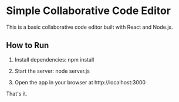# Simple Collaborative Code Editor

This is a basic collaborative code editor built with React and Node.js.

## How to Run

1. Install dependencies:
   npm install

2. Start the server:
   node server.js

3. Open the app in your browser at http://localhost:3000

That's it.
